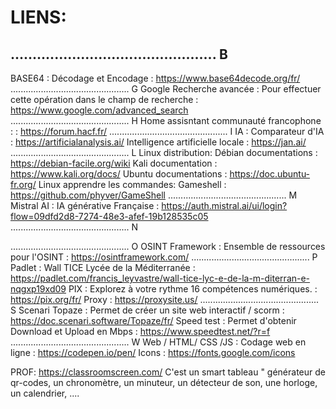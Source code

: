# LIENS:

## ...............................................                                                                                                                                                     B
BASE64                                    :    Décodage et Encodage                                         :   https://www.base64decode.org/fr/
...............................................                                                                                                                                                     G
Google Recherche avancée                  :    Pour effectuer cette opération dans le champ de recherche    :   https://www.google.com/advanced_search  
...............................................                                                                                                                                                     H
Home assisntant communauté francophone    :                                                                 :   https://forum.hacf.fr/ 
...............................................                                                                                                                                                     I
IA                                        :    Comparateur d'IA                                             :   https://artificialanalysis.ai/ 
                                               Intelligence artificielle locale                             :   https://jan.ai/
...............................................                                                                                                                                                     L
Linux distribution:
                                               Débian documentations                                        :    https://debian-facile.org/wiki
                                               Kali   documentation                                         :    https://www.kali.org/docs/
                                               Ubuntu documentations                                        :    https://doc.ubuntu-fr.org/
Linux apprendre les commandes:                 Gameshell                                                    :    https://github.com/phyver/GameShell
...............................................                                                                                                                                                     M
Mistral AI                                :    IA générative Française                                      :   https://auth.mistral.ai/ui/login?flow=09dfd2d8-7274-48e3-afef-19b128535c05
...............................................                                                                                                                                                     N

...............................................                                                                                                                                                     O
OSINT Framework                           :    Ensemble de ressources pour l'OSINT                          :   https://osintframework.com/
...............................................                                                                                                                                                     P
Padlet                                    :    Wall TICE Lycée de la Méditerranée                           :   https://padlet.com/francis_leyvastre/wall-tice-lyc-e-de-la-m-diterran-e-nqgxp19xd09
PIX                                       :    Explorez à votre rythme 16 compétences numériques.           :   https://pix.org/fr/
Proxy                                                                                                       :   https://proxysite.us/
...............................................                                                                                                                                                    S
Scenari Topaze                            :    Permet de créer un site web interactif / scorm               :   https://doc.scenari.software/Topaze/fr/
Speed test                                :    Permet d'obtenir Download et Upload en Mbps                  :   https://www.speedtest.net/?r=f
...............................................                                                                                                                                                    W
Web / HTML/ CSS /JS                       :    Codage web en ligne                                          :   https://codepen.io/pen/
                                               Icons                                                        :   https://fonts.google.com/icons 

PROF:
https://classroomscreen.com/      C'est un smart tableau " générateur de qr-codes, un chronomètre, un minuteur, un détecteur de son, une horloge, un calendrier, ....
